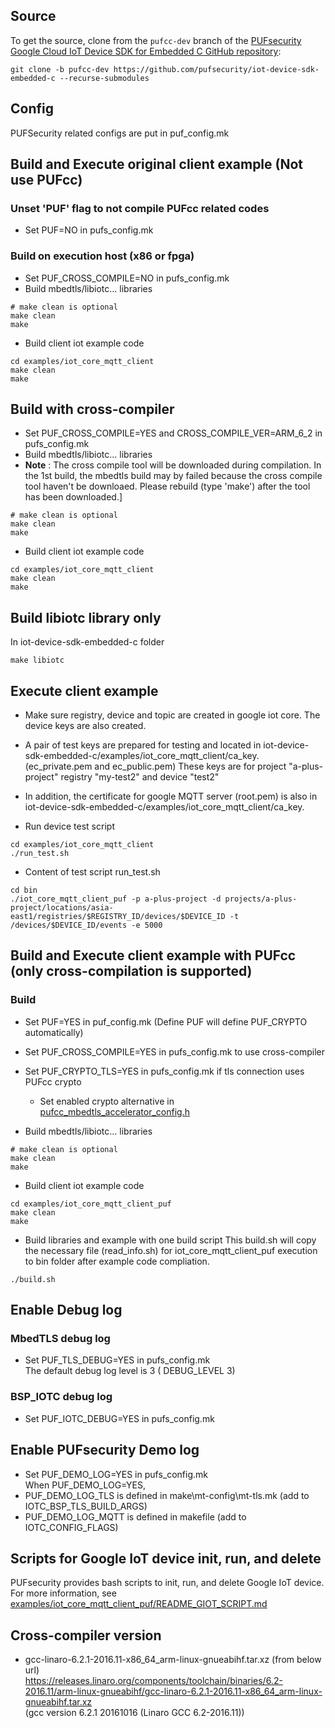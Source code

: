 ## Source
To get the source, clone from the `pufcc-dev` branch of the [PUFsecurity Google Cloud IoT
Device SDK for Embedded C GitHub
repository](https://github.com/pufsecurity/iot-device-sdk-embedded-c):

```
git clone -b pufcc-dev https://github.com/pufsecurity/iot-device-sdk-embedded-c --recurse-submodules
```
## Config
PUFSecurity related configs are put in puf_config.mk


## Build and Execute original client example (Not use PUFcc)
### Unset 'PUF' flag to not compile PUFcc related codes
- Set PUF=NO in pufs_config.mk

### Build on execution host (x86 or fpga)
- Set PUF_CROSS_COMPILE=NO in pufs_config.mk
- Build mbedtls/libiotc... libraries
```
# make clean is optional
make clean
make
```
- Build client iot example code
```
cd examples/iot_core_mqtt_client
make clean
make
```

## Build with cross-compiler
- Set PUF_CROSS_COMPILE=YES and CROSS_COMPILE_VER=ARM_6_2 in pufs_config.mk
- Build mbedtls/libiotc... libraries
- **Note** : The cross compile tool will be downloaded during compilation. 
   In the 1st build, the mbedtls build may by failed because the cross compile tool haven't be downloaed.
   Please rebuild (type 'make') after the tool has been downloaded.]
```
# make clean is optional
make clean
make
```
- Build client iot example code
```
cd examples/iot_core_mqtt_client
make clean
make
```


## Build libiotc library only
In iot-device-sdk-embedded-c folder
```
make libiotc
```

## Execute client example
- Make sure registry, device and topic are created in google iot core. The device keys are also created. 

- A pair of test keys are prepared for testing and located in iot-device-sdk-embedded-c/examples/iot_core_mqtt_client/ca_key.
(ec_private.pem and ec_public.pem)
These keys are for project "a-plus-project" registry "my-test2" and device "test2"

- In addition, the certificate for google MQTT server (root.pem) is also in iot-device-sdk-embedded-c/examples/iot_core_mqtt_client/ca_key.

- Run device test script
```
cd examples/iot_core_mqtt_client
./run_test.sh
```

- Content of test script run_test.sh
```
cd bin
./iot_core_mqtt_client_puf -p a-plus-project -d projects/a-plus-project/locations/asia-east1/registries/$REGISTRY_ID/devices/$DEVICE_ID -t /devices/$DEVICE_ID/events -e 5000
```

## Build and Execute client example with PUFcc (only cross-compilation is supported)
### Build
- Set PUF=YES in puf_config.mk
  (Define PUF will define PUF_CRYPTO automatically)

- Set PUF_CROSS_COMPILE=YES in pufs_config.mk to use cross-compiler

- Set PUF_CRYPTO_TLS=YES in pufs_config.mk if tls connection uses PUFcc crypto
  - Set enabled crypto alternative in [pufcc_mbedtls_accelerator_config.h](src/bsp/tls/mbedtls/pufcc_mbedtls/config/pufcc_mbedtls_accelerator_config.h)


- Build mbedtls/libiotc... libraries
```
# make clean is optional
make clean
make
```
- Build client iot example code
```
cd examples/iot_core_mqtt_client_puf
make clean
make
```

- Build libraries and example with one build script 
This build.sh will copy the necessary file (read_info.sh) for iot_core_mqtt_client_puf execution to bin folder after example code compliation.
```
./build.sh
```

## Enable Debug log
### MbedTLS debug log
- Set PUF_TLS_DEBUG=YES in pufs_config.mk \
The default debug log level is 3 ( DEBUG_LEVEL 3)

### BSP_IOTC debug log
- Set PUF_IOTC_DEBUG=YES in pufs_config.mk


## Enable PUFsecurity Demo log 
- Set PUF_DEMO_LOG=YES in pufs_config.mk \
When PUF_DEMO_LOG=YES, 
 - PUF_DEMO_LOG_TLS is defined in make\mt-config\mt-tls.mk (add to IOTC_BSP_TLS_BUILD_ARGS)
 - PUF_DEMO_LOG_MQTT is defined in makefile (add to IOTC_CONFIG_FLAGS)

## Scripts for Google IoT device init, run, and delete 
PUFsecurity provides bash scripts to init, run, and delete Google IoT device. \
For more information, see [examples/iot_core_mqtt_client_puf/README_GIOT_SCRIPT.md](examples/iot_core_mqtt_client_puf/README_GIOT_SCRIPT.md)


## Cross-compiler version

- gcc-linaro-6.2.1-2016.11-x86_64_arm-linux-gnueabihf.tar.xz (from below url)\
  https://releases.linaro.org/components/toolchain/binaries/6.2-2016.11/arm-linux-gnueabihf/gcc-linaro-6.2.1-2016.11-x86_64_arm-linux-gnueabihf.tar.xz \
  (gcc version 6.2.1 20161016 (Linaro GCC 6.2-2016.11))
